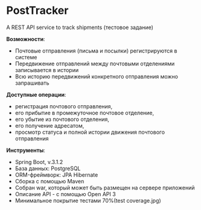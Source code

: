 # PostTracker
A REST API service to track shipments
(тестовое задание)

**Возможности**:
- Почтовые отправления (письма и посылки) регистрируются в системе
- Передвижение отправлений между почтовыми отделениями записывается в истории
- Всю историю передвижений конкретного отправления можно запрашивать

**Доступные операции**:
- регистрация почтового отправления,
- его прибытие в промежуточное почтовое отделение,
- его убытие из почтового отделения,
- его получение адресатом,
- просмотр статуса и полной истории движения почтового отправления

**Инструменты**:
- Spring Boot, v.3.1.2
- База данных: PostgreSQL
- ORM-фреймворк: JPA Hibernate
- Сборка с помощью Maven
- Собран war, который может быть размещен на сервере приложений
- Описание API - с помощью Open API 3
- Минимальное покрытие тестами 70%(test coverage.jpg)
